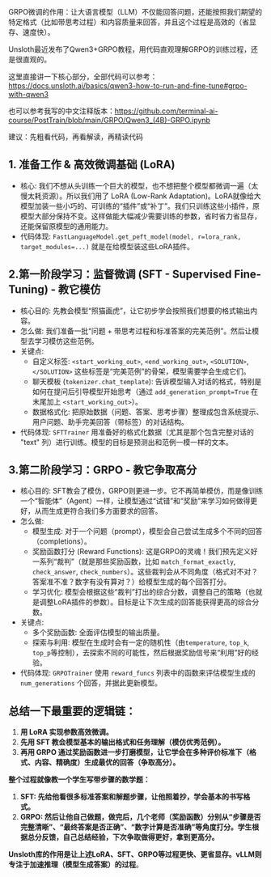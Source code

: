 GRPO微调的作用：让大语言模型（LLM）不仅能回答问题，还能按照我们期望的特定格式（比如带思考过程）和内容质量来回答，并且这个过程是高效的（省显存、速度快）。

Unsloth最近发布了Qwen3+GRPO教程，用代码直观理解GRPO的训练过程，还是很直观的。

这里直接讲一下核心部分，全部代码可以参考：https://docs.unsloth.ai/basics/qwen3-how-to-run-and-fine-tune#grpo-with-qwen3

也可以参考我写的中文注释版本：https://github.com/terminal-ai-course/PostTrain/blob/main/GRPO/Qwen3_(4B)-GRPO.ipynb

建议：先粗看代码，再看解读，再精读代码

## 1. 准备工作 & 高效微调基础 (LoRA)

- 核心: 我们不想从头训练一个巨大的模型，也不想把整个模型都微调一遍（太慢太耗资源）。所以我们用了 LoRA (Low-Rank Adaptation)。LoRA就像给大模型加装一些小巧的、可训练的“插件”或“补丁”。我们只训练这些小插件，原模型大部分保持不变。这样做能大幅减少需要训练的参数，省时省力省显存，还能保留原模型的通用能力。
- 代码体现: `FastLanguageModel.get_peft_model(model, r=lora_rank, target_modules=...)` 就是在给模型装这些LoRA插件。

## 2.第一阶段学习：监督微调 (SFT - Supervised Fine-Tuning) - 教它模仿

- 核心目的: 先教会模型“照猫画虎”，让它初步学会按照我们想要的格式输出内容。
- 怎么做: 我们准备一批“问题 + 带思考过程和标准答案的完美范例”。然后让模型去学习模仿这些范例。
- 关键点:
  - 自定义标签: `<start_working_out>`, `<end_working_out>`, `<SOLUTION>`, `</SOLUTION>` 这些标签是“完美范例”的骨架，模型需要学会生成它们。
  - 聊天模板 (`tokenizer.chat_template`): 告诉模型输入对话的格式，特别是如何在提问后引导模型开始思考（通过 `add_generation_prompt=True` 在末尾加上 `<start_working_out>`）。
  - 数据格式化: 把原始数据（问题、答案、思考步骤）整理成包含系统提示、用户问题、助手完美回答（带标签）的对话结构。
- 代码体现: `SFTTrainer` 用准备好的格式化数据（尤其是那个包含完整对话的 "text" 列）进行训练。模型的目标是预测出和范例一模一样的文本。

## 3.第二阶段学习：GRPO - 教它争取高分

- 核心目的: SFT教会了模仿，GRPO则更进一步。它不再简单模仿，而是像训练一个“智能体”（Agent）一样，让模型通过“试错”和“奖励”来学习如何做得更好，从而生成更符合我们多方面要求的回答。
- 怎么做:
  - 模型生成: 对于一个问题（prompt），模型会自己尝试生成多个不同的回答（completions）。
  - 奖励函数打分 (Reward Functions): 这是GRPO的灵魂！我们预先定义好一系列“裁判”（就是那些奖励函数，比如 `match_format_exactly`, `check_answer`, `check_numbers`）。这些裁判会从不同角度（格式对不对？答案准不准？数字有没有算对？）给模型生成的每个回答打分。
  - 学习优化: 模型会根据这些“裁判”打出的综合分数，调整自己的策略（也就是调整LoRA插件的参数）。目标是让下次生成的回答能获得更高的综合分数。
- 关键点:
  - 多个奖励函数: 全面评估模型的输出质量。
  - 探索与利用: 模型在生成时会有一定的随机性（由`temperature`, `top_k`, `top_p`等控制），去探索不同的可能性，然后根据奖励信号来“利用”好的经验。
- 代码体现: `GRPOTrainer` 使用 `reward_funcs` 列表中的函数来评估模型生成的 `num_generations` 个回答，并据此更新模型。

## 总结一下最重要的逻辑链：

1. **用 LoRA 实现参数高效微调。**
2. **先用 SFT 教会模型基本的输出格式和任务理解（模仿优秀范例）。**
3. **再用 GRPO 通过奖励函数进一步打磨模型，让它学会在多种评价标准下（格式、内容、精确度）生成最优的回答（争取高分）。**

**整个过程就像教一个学生写带步骤的数学题：**

1. **SFT: 先给他看很多标准答案和解题步骤，让他照着抄，学会基本的书写格式。**
2. **GRPO: 然后让他自己做题，做完后，几个老师（奖励函数）分别从“步骤是否完整清晰”、“最终答案是否正确”、“数字计算是否准确”等角度打分。学生根据总分反馈，自己总结经验，下次争取做得更好，拿到更高分。**

**Unsloth库的作用是让上述LoRA、SFT、GRPO等过程更快、更省显存。vLLM则专注于加速推理（模型生成答案）的过程**。
